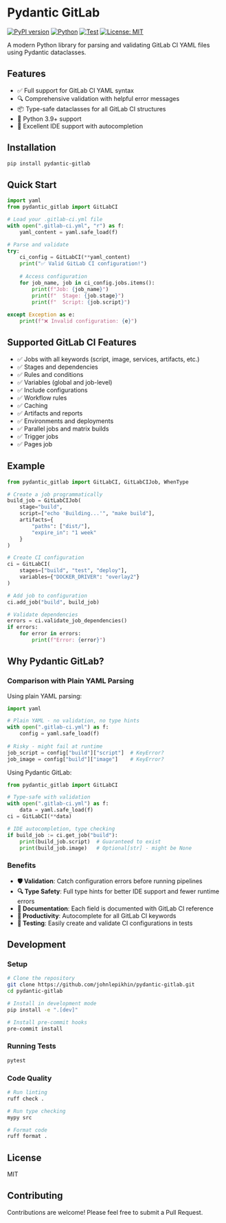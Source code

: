 # Pydantic GitLab

[![PyPI version](https://badge.fury.io/py/pydantic-gitlab.svg)](https://badge.fury.io/py/pydantic-gitlab)
[![Python](https://img.shields.io/pypi/pyversions/pydantic-gitlab.svg)](https://pypi.org/project/pydantic-gitlab/)
[![Test](https://github.com/johnlepikhin/pydantic-gitlab/workflows/test/badge.svg)](https://github.com/johnlepikhin/pydantic-gitlab/actions)
[![License: MIT](https://img.shields.io/badge/License-MIT-yellow.svg)](https://opensource.org/licenses/MIT)

A modern Python library for parsing and validating GitLab CI YAML files using Pydantic dataclasses.

## Features

- ✅ Full support for GitLab CI YAML syntax
- 🔍 Comprehensive validation with helpful error messages
- 📦 Type-safe dataclasses for all GitLab CI structures
- 🐍 Python 3.9+ support
- 📝 Excellent IDE support with autocompletion

## Installation

```bash
pip install pydantic-gitlab
```

## Quick Start

```python
import yaml
from pydantic_gitlab import GitLabCI

# Load your .gitlab-ci.yml file
with open(".gitlab-ci.yml", "r") as f:
    yaml_content = yaml.safe_load(f)

# Parse and validate
try:
    ci_config = GitLabCI(**yaml_content)
    print("✅ Valid GitLab CI configuration!")
    
    # Access configuration
    for job_name, job in ci_config.jobs.items():
        print(f"Job: {job_name}")
        print(f"  Stage: {job.stage}")
        print(f"  Script: {job.script}")
        
except Exception as e:
    print(f"❌ Invalid configuration: {e}")
```

## Supported GitLab CI Features

- ✅ Jobs with all keywords (script, image, services, artifacts, etc.)
- ✅ Stages and dependencies
- ✅ Rules and conditions
- ✅ Variables (global and job-level)
- ✅ Include configurations
- ✅ Workflow rules
- ✅ Caching
- ✅ Artifacts and reports
- ✅ Environments and deployments
- ✅ Parallel jobs and matrix builds
- ✅ Trigger jobs
- ✅ Pages job

## Example

```python
from pydantic_gitlab import GitLabCI, GitLabCIJob, WhenType

# Create a job programmatically
build_job = GitLabCIJob(
    stage="build",
    script=["echo 'Building...'", "make build"],
    artifacts={
        "paths": ["dist/"],
        "expire_in": "1 week"
    }
)

# Create CI configuration
ci = GitLabCI(
    stages=["build", "test", "deploy"],
    variables={"DOCKER_DRIVER": "overlay2"}
)

# Add job to configuration
ci.add_job("build", build_job)

# Validate dependencies
errors = ci.validate_job_dependencies()
if errors:
    for error in errors:
        print(f"Error: {error}")
```

## Why Pydantic GitLab?

### Comparison with Plain YAML Parsing

Using plain YAML parsing:
```python
import yaml

# Plain YAML - no validation, no type hints
with open(".gitlab-ci.yml") as f:
    config = yaml.safe_load(f)
    
# Risky - might fail at runtime
job_script = config["build"]["script"]  # KeyError?
job_image = config["build"]["image"]    # KeyError?
```

Using Pydantic GitLab:
```python
from pydantic_gitlab import GitLabCI

# Type-safe with validation
with open(".gitlab-ci.yml") as f:
    data = yaml.safe_load(f)
ci = GitLabCI(**data)

# IDE autocompletion, type checking
if build_job := ci.get_job("build"):
    print(build_job.script)  # Guaranteed to exist
    print(build_job.image)   # Optional[str] - might be None
```

### Benefits

- **🛡️ Validation**: Catch configuration errors before running pipelines
- **🔍 Type Safety**: Full type hints for better IDE support and fewer runtime errors
- **📝 Documentation**: Each field is documented with GitLab CI reference
- **🚀 Productivity**: Autocomplete for all GitLab CI keywords
- **🧪 Testing**: Easily create and validate CI configurations in tests

## Development

### Setup

```bash
# Clone the repository
git clone https://github.com/johnlepikhin/pydantic-gitlab.git
cd pydantic-gitlab

# Install in development mode
pip install -e ".[dev]"

# Install pre-commit hooks
pre-commit install
```

### Running Tests

```bash
pytest
```

### Code Quality

```bash
# Run linting
ruff check .

# Run type checking
mypy src

# Format code
ruff format .
```

## License

MIT

## Contributing

Contributions are welcome! Please feel free to submit a Pull Request.
